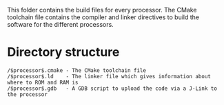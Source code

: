 This folder contains the build files for every processor. The CMake toolchain file contains the compiler and linker directives to build the software for the different processors.

# Directory structure

	/$processor$.cmake - The CMake toolchain file
	/$processor$.ld    - The linker file which gives information about where to ROM and RAM is
	/$processor$.gdb   - A GDB script to upload the code via a J-Link to the processor
